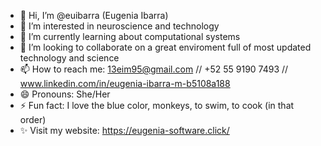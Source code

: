- 👋 Hi, I’m @euibarra (Eugenia Ibarra)
- 👀 I’m interested in neuroscience and technology 
- 🌱 I’m currently learning about computational systems
- 💞️ I’m looking to collaborate on a great enviroment full of most updated technology and science 
- 📫 How to reach me: 13eim95@gmail.com // +52 55 9190 7493 // www.linkedin.com/in/eugenia-ibarra-m-b5108a188      
- 😄 Pronouns: She/Her
- ⚡ Fun fact: I love the blue color, monkeys, to swim, to cook (in that order)
- ✨ Visit my website: https://eugenia-software.click/ 

<!---
euibarra/euibarra is a ✨ special ✨ repository because its `README.md` (this file) appears on your GitHub profile.
You can click the Preview link to take a look at your changes.
--->
